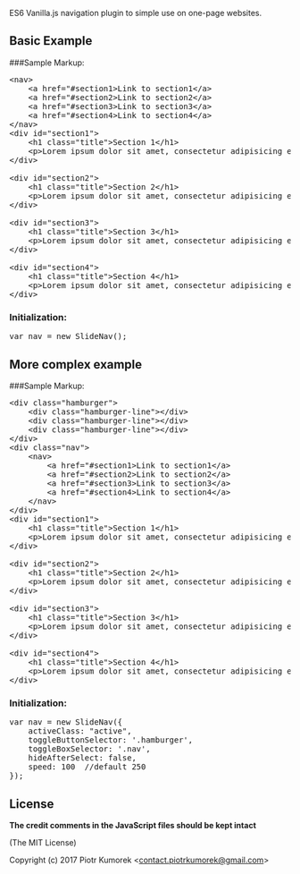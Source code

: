 ES6 Vanilla.js navigation plugin to simple use on one-page websites.

## Basic Example
###Sample Markup:
<pre>
&lt;nav>
    &lt;a href="#section1>Link to section1&lt;/a>
    &lt;a href="#section2>Link to section2&lt;/a>
    &lt;a href="#section3>Link to section3&lt;/a>
    &lt;a href="#section4>Link to section4&lt;/a>
&lt;/nav>
&lt;div id="section1">
	&lt;h1 class="title">Section 1&lt/h1>
	&lt;p>Lorem ipsum dolor sit amet, consectetur adipisicing elit, sed do eiusmod tempor.&lt;/p>
&lt;/div>

&lt;div id="section2">
	&lt;h1 class="title">Section 2&lt/h1>
	&lt;p>Lorem ipsum dolor sit amet, consectetur adipisicing elit, sed do eiusmod tempor.&lt;/p>
&lt;/div>

&lt;div id="section3">
	&lt;h1 class="title">Section 3&lt/h1>
	&lt;p>Lorem ipsum dolor sit amet, consectetur adipisicing elit, sed do eiusmod tempor.&lt;/p>
&lt;/div>

&lt;div id="section4">
	&lt;h1 class="title">Section 4&lt/h1>
	&lt;p>Lorem ipsum dolor sit amet, consectetur adipisicing elit, sed do eiusmod tempor.&lt;/p>
&lt;/div>
</pre>

### Initialization:
<pre>
var nav = new SlideNav();
</pre>

## More complex example

###Sample Markup:
<pre>
&lt;div class="hamburger">
    &lt;div class="hamburger-line">&lt;/div>
    &lt;div class="hamburger-line">&lt;/div>
    &lt;div class="hamburger-line">&lt;/div>
&lt;/div>
&lt;div class="nav">
    &lt;nav>
        &lt;a href="#section1>Link to section1&lt;/a>
        &lt;a href="#section2>Link to section2&lt;/a>
        &lt;a href="#section3>Link to section3&lt;/a>
        &lt;a href="#section4>Link to section4&lt;/a>
    &lt;/nav>
&lt;/div>
&lt;div id="section1">
	&lt;h1 class="title">Section 1&lt/h1>
	&lt;p>Lorem ipsum dolor sit amet, consectetur adipisicing elit, sed do eiusmod tempor.&lt;/p>
&lt;/div>

&lt;div id="section2">
	&lt;h1 class="title">Section 2&lt/h1>
	&lt;p>Lorem ipsum dolor sit amet, consectetur adipisicing elit, sed do eiusmod tempor.&lt;/p>
&lt;/div>

&lt;div id="section3">
	&lt;h1 class="title">Section 3&lt/h1>
	&lt;p>Lorem ipsum dolor sit amet, consectetur adipisicing elit, sed do eiusmod tempor.&lt;/p>
&lt;/div>

&lt;div id="section4">
	&lt;h1 class="title">Section 4&lt/h1>
	&lt;p>Lorem ipsum dolor sit amet, consectetur adipisicing elit, sed do eiusmod tempor.&lt;/p>
&lt;/div>
</pre>

### Initialization:
<pre>
var nav = new SlideNav({
    activeClass: "active",
	toggleButtonSelector: '.hamburger',
	toggleBoxSelector: '.nav',
	hideAfterSelect: false,
	speed: 100  //default 250
});
</pre>

## License

**The credit comments in the JavaScript files should be kept intact**

(The MIT License)

Copyright (c) 2017 Piotr Kumorek &lt;contact.piotrkumorek@gmail.com&gt;

